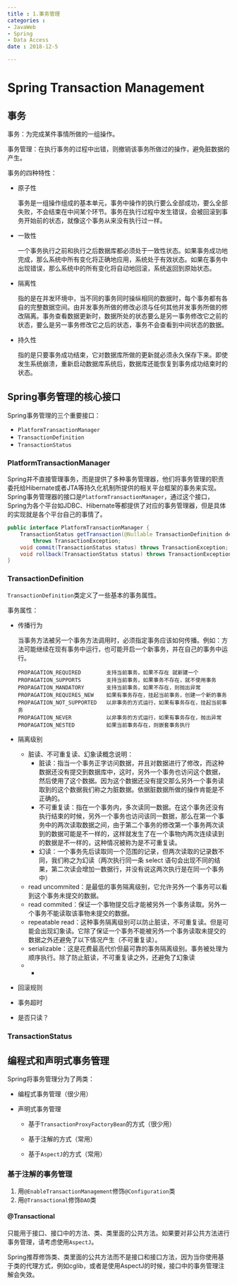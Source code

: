 ```yaml
---
title : 1.事务管理
categories : 
- JavaWeb
- Spring
- Data Access
date : 2018-12-5

---
```


# 

# Spring Transaction Management

## 事务

事务：为完成某件事情所做的一组操作。

事务管理：在执行事务的过程中出错，则撤销该事务所做过的操作，避免脏数据的产生。

事务的四种特性：

- 原子性

    事务是一组操作组成的基本单元，事务中操作的执行要么全部成功，要么全部失败，不会结束在中间某个环节。事务在执行过程中发生错误，会被回滚到事务开始前的状态，就像这个事务从来没有执行过一样。

- 一致性

    一个事务执行之前和执行之后数据库都必须处于一致性状态。如果事务成功地完成，那么系统中所有变化将正确地应用，系统处于有效状态。如果在事务中出现错误，那么系统中的所有变化将自动地回滚，系统返回到原始状态。

- 隔离性

    指的是在并发环境中，当不同的事务同时操纵相同的数据时，每个事务都有各自的完整数据空间。由并发事务所做的修改必须与任何其他并发事务所做的修改隔离。事务查看数据更新时，数据所处的状态要么是另一事务修改它之前的状态，要么是另一事务修改它之后的状态，事务不会查看到中间状态的数据。

- 持久性

    指的是只要事务成功结束，它对数据库所做的更新就必须永久保存下来。即使发生系统崩溃，重新启动数据库系统后，数据库还能恢复到事务成功结束时的状态。

## Spring事务管理的核心接口

Spring事务管理的三个重要接口：

- `PlatformTransactionManager`
- `TransactionDefinition`
- `TransactionStatus`

### PlatformTransactionManager

Spring并不直接管理事务，而是提供了多种事务管理器，他们将事务管理的职责委托给Hibernate或者JTA等持久化机制所提供的相关平台框架的事务来实现。 Spring事务管理器的接口是`PlatformTransactionManager`，通过这个接口，Spring为各个平台如JDBC、Hibernate等都提供了对应的事务管理器，但是具体的实现就是各个平台自己的事情了。

```java
public interface PlatformTransactionManager {
    TransactionStatus getTransaction(@Nullable TransactionDefinition definition) 
        throws TransactionException;
    void commit(TransactionStatus status) throws TransactionException;
    void rollback(TransactionStatus status) throws TransactionException;
}
```

### TransactionDefinition

`TransactionDefinition`类定义了一些基本的事务属性。

事务属性：

- 传播行为

    当事务方法被另一个事务方法调用时，必须指定事务应该如何传播。例如：方法可能继续在现有事务中运行，也可能开启一个新事务，并在自己的事务中运行。

    ```
    PROPAGATION_REQUIRED        支持当前事务，如果不存在 就新建一个
    PROPAGATION_SUPPORTS        支持当前事务，如果事务不存在，就不使用事务
    PROPAGATION_MANDATORY       支持当前事务，如果不存在，则抛出异常
    PROPAGATION_REQUIRES_NEW    如果有事务存在，挂起当前事务，创建一个新的事务
    PROPAGATION_NOT_SUPPORTED   以非事务的方式运行，如果有事务存在，挂起当前事务
    PROPAGATION_NEVER 			以非事务的方式运行，如果有事务存在，抛出异常
    PROPAGATION_NESTED          如果当前事务存在，则嵌套事务执行
    ```

- 隔离级别

    - 脏读、不可重复读、幻象读概念说明：
        - 脏读：指当一个事务正字访问数据，并且对数据进行了修改，而这种数据还没有提交到数据库中，这时，另外一个事务也访问这个数据，然后使用了这个数据。因为这个数据还没有提交那么另外一个事务读取到的这个数据我们称之为脏数据。依据脏数据所做的操作肯能是不正确的。
        - 不可重复读：指在一个事务内，多次读同一数据。在这个事务还没有执行结束的时候，另外一个事务也访问该同一数据，那么在第一个事务中的两次读取数据之间，由于第二个事务的修改第一个事务两次读到的数据可能是不一样的，这样就发生了在一个事物内两次连续读到的数据是不一样的，这种情况被称为是不可重复读。
        - 幻读：一个事务先后读取同一个范围的记录，但两次读取的记录数不同，我们称之为幻读（两次执行同一条 select 语句会出现不同的结果，第二次读会增加一数据行，并没有说这两次执行是在同一个事务中）
    - read uncommited：是最低的事务隔离级别，它允许另外一个事务可以看到这个事务未提交的数据。
    - read commited：保证一个事物提交后才能被另外一个事务读取。另外一个事务不能读取该事物未提交的数据。
    - repeatable read：这种事务隔离级别可以防止脏读，不可重复读。但是可能会出现幻象读。它除了保证一个事务不能被另外一个事务读取未提交的数据之外还避免了以下情况产生（不可重复读）。
    - serializable：这是花费最高代价但最可靠的事务隔离级别。事务被处理为顺序执行。除了防止脏读，不可重复读之外，还避免了幻象读
    - - 

- 回滚规则

- 事务超时

- 是否只读？

### TransactionStatus

## 编程式和声明式事务管理

Spring将事务管理分为了两类：

- 编程式事务管理（很少用）

- 声明式事务管理

    - 基于`TransactionProxyFactoryBean`的方式（很少用）

    - 基于注解的方式（常用）

    - 基于`AspectJ`的方式（常用）


### 基于注解的事务管理

1. 用`@EnableTransactionManagement`修饰`@Configuration`类
2. 用`@Transactional`修饰`DAO`类

#### @Transactional

只能用于接口、接口中的方法、类、类里面的公共方法。如果要对非公共方法进行事务管理，请考虑使用`AspectJ`。

Spring推荐修饰类、类里面的公共方法而不是接口和接口方法，因为当你使用基于类的代理方式，例如cglib，或者是使用AspectJ的时候，接口中的事务管理注解会失效。



